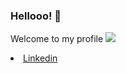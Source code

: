 ### Hellooo! 👋

 Welcome to my profile
 <img src="https://image.flaticon.com/icons/png/512/174/174857.png"/>
 <li><a class="url" href="https://www.linkedin.com/in/ralf-prezia-6a38181a3/">Linkedin</a></li>
 <a>

<!--
**ralfprezia/ralfprezia** is a ✨ _special_ ✨ repository because its `README.md` (this file) appears on your GitHub profile.

Here are some ideas to get you started:

- 🔭 I’m currently working on ...
- 🌱 I’m currently learning ...
- 👯 I’m looking to collaborate on ...
- 🤔 I’m looking for help with ...
- 💬 Ask me about ...
- 📫 How to reach me: ...
- 😄 Pronouns: ...
- ⚡ Fun fact: ...
-->
